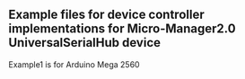 ## Example files for device controller implementations for Micro-Manager2.0 UniversalSerialHub device 
Example1 is for Arduino Mega 2560
